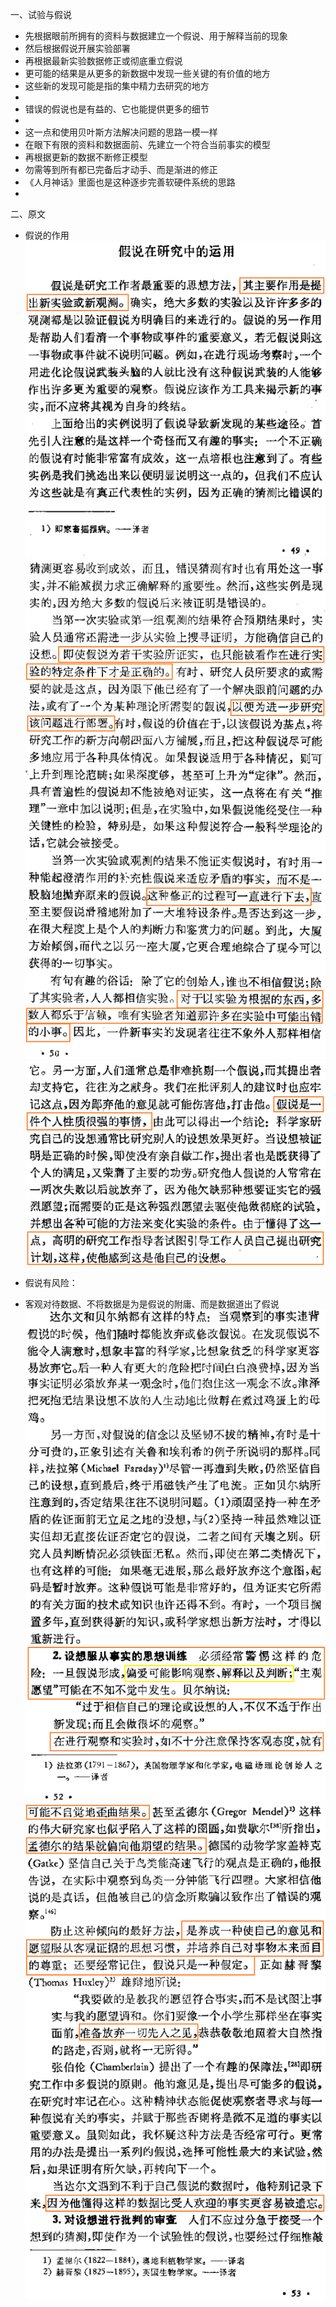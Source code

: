 一、试验与假说  
* 先根据眼前所拥有的资料与数据建立一个假说、用于解释当前的现象  
* 然后根据假说开展实验部署  
* 再根据最新实验数据修正或彻底重立假说  
* 更可能的结果是从更多的新数据中发现一些关键的有价值的地方  
* 这些新的发现可能是指的集中精力去研究的地方  
*  
* 错误的假说也是有益的、它也能提供更多的细节  
*  
* 这一点和使用贝叶斯方法解决问题的思路一模一样  
*    在眼下有限的资料和数据面前、先建立一个符合当前事实的模型  
*    再根据更新的数据不断修正模型  
* 勿需等到所有都已完备后才动手、而是渐进的修正  
* 《人月神话》里面也是这种逐步完善软硬件系统的思路  
*  
二、原文  
* 假说的作用  
![photo](/books/2018040607-The-Art-of-Scientific-Investigation/photo/006.png)  
![photo](/books/2018040607-The-Art-of-Scientific-Investigation/photo/007.png)  
![photo](/books/2018040607-The-Art-of-Scientific-Investigation/photo/008.png)  

* 假说有风险：  
*    客观对待数据、不将数据是为是假说的附庸、而是数据道出了假说  
![photo](/books/2018040607-The-Art-of-Scientific-Investigation/photo/009.png)  
![photo](/books/2018040607-The-Art-of-Scientific-Investigation/photo/010.png)  

